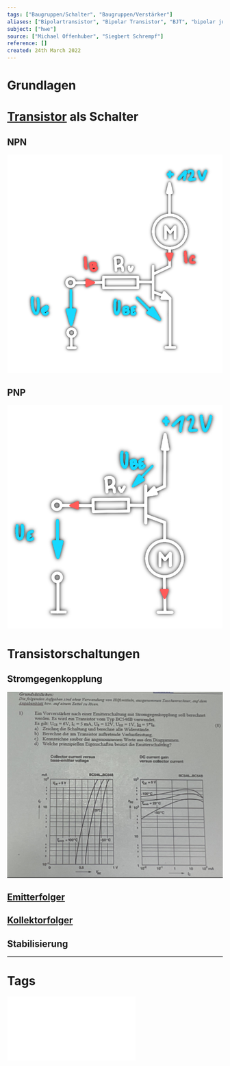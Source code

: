 ```yaml
---
tags: ["Baugruppen/Schalter", "Baugruppen/Verstärker"]
aliases: ["Bipolartransistor", "Bipolar Transistor", "BJT", "bipolar junction transistor"]
subject: ["hwe"]
source: ["Michael Offenhuber", "Siegbert Schrempf"]
reference: []
created: 24th March 2022
---
```


# Grundlagen

# [Transistor]({MOC}%20Transistor.md) als Schalter
## NPN
![330](assets/npn-schalter.png)
## PNP
![300](assets/pnp-schalter.png)
# Transistorschaltungen
## Stromgegenkopplung
![Pasted image 20230420115746](assets/Pasted%20image%2020230420115746.png)
## [Emitterfolger](Emitterfolger.md)
## [Kollektorfolger](Kollektorfolger.md)
## [](Stromversorgungseinheiten/Spannungsstabilisierung.md#Längstransistor%20mit%20Dioden%20Zener%20Diode%20Zener%20Diode|Längstransistor) Stabilisierung

---
# Tags
![Transistor_als_Schalter_intro](assets/pdf/Transistor_als_Schalter_intro.pdf)